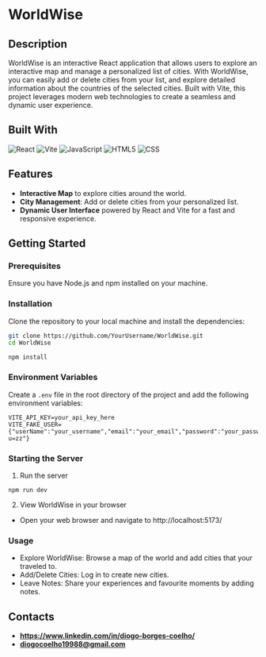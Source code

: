 # WorldWise

## Description
WorldWise is an interactive React application that allows users to explore an interactive map and manage a personalized list of cities. With WorldWise, you can easily add or delete cities from your list, and explore detailed information about the countries of the selected cities. Built with Vite, this project leverages modern web technologies to create a seamless and dynamic user experience.

## Built With
![React](https://img.shields.io/badge/React-61DAFB?style=for-the-badge&logo=react&logoColor=black)
![Vite](https://img.shields.io/badge/Vite-646CFF?style=for-the-badge&logo=vite&logoColor=white)
![JavaScript](https://img.shields.io/badge/JavaScript-F7DF1E?style=for-the-badge&logo=javascript&logoColor=black)
![HTML5](https://img.shields.io/badge/HTML5-E34F26?style=for-the-badge&logo=html5&logoColor=white)
![CSS](https://img.shields.io/badge/CSS-1572B6?style=for-the-badge&logo=css3&logoColor=white)

## Features
- **Interactive Map** to explore cities around the world.
- **City Management**: Add or delete cities from your personalized list.
- **Dynamic User Interface** powered by React and Vite for a fast and responsive experience.

## Getting Started

### Prerequisites
Ensure you have Node.js and npm installed on your machine.

### Installation
Clone the repository to your local machine and install the dependencies:
```bash
git clone https://github.com/YourUsername/WorldWise.git
cd WorldWise
```
```
npm install
```
### Environment Variables
Create a `.env` file in the root directory of the project and add the following environment variables:
```
VITE_API_KEY=your_api_key_here
VITE_FAKE_USER={"userName":"your_username","email":"your_email","password":"your_password","avatar":"https://i.pravatar.cc/100?u=zz"}
```
### Starting the Server
1. Run the server
```
npm run dev
```
2. View WorldWise in your browser
- Open your web browser and navigate to http://localhost:5173/
### Usage
- Explore WorldWise: Browse a map of the world and add cities that your traveled to.
- Add/Delete Cities: Log in to create new cities.
- Leave Notes: Share your experiences and favourite moments by adding notes.

## Contacts
- **https://www.linkedin.com/in/diogo-borges-coelho/**
- **diogocoelho19988@gmail.com**

